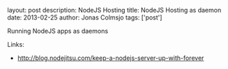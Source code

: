 layout: post
description: NodeJS Hosting
title: NodeJS Hosting as daemon
date: 2013-02-25
author: Jonas Colmsjo
tags: ['post']

Running NodeJS apps as daemons





Links:

 * http://blog.nodejitsu.com/keep-a-nodejs-server-up-with-forever
